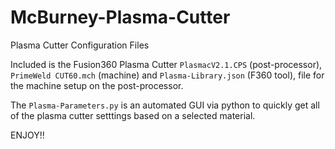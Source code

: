 # McBurney-Plasma-Cutter
Plasma Cutter Configuration Files

Included is the Fusion360 Plasma Cutter ```PlasmacV2.1.CPS``` (post-processor), ```PrimeWeld CUT60.mch``` (machine) and ```Plasma-Library.json``` (F360 tool),   file for the machine setup on the post-processor.

The ```Plasma-Parameters.py``` is an automated GUI via python to quickly get all of the plasma cutter setttings based on a selected material. 

ENJOY!!
